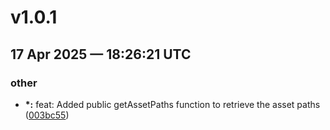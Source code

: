 # v1.0.1
## 17 Apr 2025 — 18:26:21 UTC

### other

+ __\*:__ feat: Added public getAssetPaths function to retrieve the asset paths ([003bc55](https://github.com/coldbox-modules/vite-helpers/commit/003bc55974f054fb1e0ee8c767fe694e4ea0b620))



